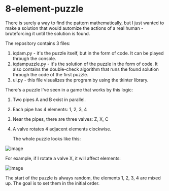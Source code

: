 # 8-element-puzzle

There is surely a way to find the pattern mathematically, but I just wanted to make a solution that would automize the actions of a real human - bruteforcing it until the solution is found.

The repository contains 3 files:
1. iqdam.py - it's the puzzle itself, but in the form of code. It can be played through the console.
2. iqdampuzzle.py - it's the solution of the puzzle in the form of code. It also contains the double-check algorithm that runs the found solution through the code of the first puzzle.
3. ui.py - this file visualizes the program by using the tkinter library.

There's a puzzle I've seen in a game that works by this logic:
1. Two pipes A and B exist in parallel.
2. Each pipe has 4 elements: 1, 2, 3, 4
3. Near the pipes, there are three valves: Z, X, C
4. A valve rotates 4 adjacent elements clockwise.

   The whole puzzle looks like this:
   
![image](https://github.com/solarcea/8-element-puzzle/assets/165539627/70c0681c-2daf-49e3-a26c-d6d7e9ef2df5)

For example, if I rotate a valve X, it will affect elements:

![image](https://github.com/solarcea/8-element-puzzle/assets/165539627/3664920a-e1c7-4313-aefe-e935be774d54)

The start of the puzzle is always random, the elements 1, 2, 3, 4 are mixed up. The goal is to set them in the initial order.
